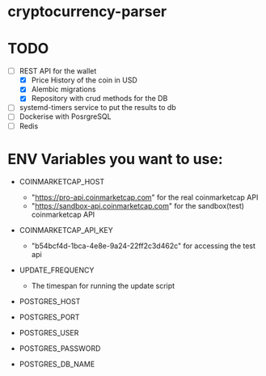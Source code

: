 # cryptocurrency-parser

# TODO 
- [ ] REST API for the wallet
  - [x] Price History of the coin in USD
  - [x] Alembic migrations
  - [x] Repository with crud methods for the DB
- [ ] systemd-timers service to put the results to db
- [ ] Dockerise with PosrgreSQL
- [ ] Redis 

# ENV Variables you want to use:
- COINMARKETCAP_HOST
  - "https://pro-api.coinmarketcap.com" for the real coinmarketcap API 
  - "https://sandbox-api.coinmarketcap.com" for the sandbox(test) coinmarketcap API
  
- COINMARKETCAP_API_KEY
  - "b54bcf4d-1bca-4e8e-9a24-22ff2c3d462c" for accessing the test api
- UPDATE_FREQUENCY
  - The timespan for running the update script
- POSTGRES_HOST
- POSTGRES_PORT
- POSTGRES_USER
- POSTGRES_PASSWORD
- POSTGRES_DB_NAME